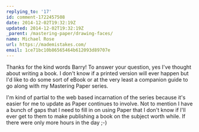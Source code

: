 ```yaml
---
replying_to: '17'
id: comment-1722457508
date: 2014-12-02T19:32:19Z
updated: 2014-12-02T19:32:19Z
_parent: /mastering-paper/drawing-faces/
name: Michael Rose
url: https://mademistakes.com/
email: 1ce71bc10b86565464b612093d89707e
---
```


Thanks for the kind words Barry! To answer your question, yes I've thought
about writing a book. I don't know if a printed version will ever happen but I'd
like to do some sort of eBook or at the very least a companion guide to go along
with my Mastering Paper series.

I'm kind of partial to the web based incarnation
of the series because it's easier for me to update as Paper continues to involve.
Not to mention I have a bunch of gaps that I need to fill in on using Paper that
I don't know if I'll ever get to them to make publishing a book on the subject worth
while. If there were only more hours in the day ;-)
